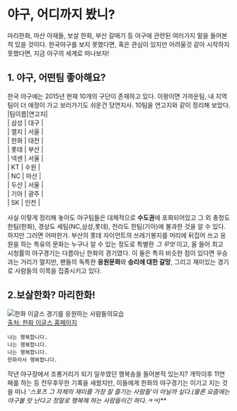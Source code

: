 # 야구, 어디까지 봤니?

마리한화, 마산 아재들, 보살 한화, 부산 갈매기 등 야구에 관련된 여러가지 말을 들어본 적 있을 것이다.
한국야구를 보지 못했다면, 혹은 관심이 있지만 어려울것 같아 시작하지 못했다면, 지금 야구의 세계로 떠나보자!

## 1. 야구, 어떤팀 좋아해요?
한국 야구에는 2015년 현재 10개의 구단이 존재하고 있다.
이왕이면 가까운팀, 내 지역팀이 더 애정이 가고 보러가기도 쉬운건 당연지사.
10팀을 연고지와 같이 정리해 보았다.  
|팀이름|연고지|  
| 삼성 | 대구 |  
| 엘지 | 서울 |  
| 한화 | 대전 |  
| 롯데 | 부산 |  
| 넥센 | 서울 |  
|  KT  | 수원 |  
|  NC  | 마산 |  
| 두산 | 서울 |  
| 기아 | 광주 |  
|  SK  | 인천 | 


사실 이렇게 정리해 놓아도 야구팀들은 대체적으로 **수도권**에 포화되어있고 그 외 충청도 한팀(한화), 경상도 세팀(NC,삼성,롯데), 전라도 한팀(기아)에 불과한 것을 알 수 있다.  
하지만 그러면 어떠한가. 부산의 롯데 자이언트의 쓰레기봉지를 머리에 뒤집어 쓰고 응원을 하는 특유의 문화는 누구나 알 수 있는 정도로 특별한 *그 무엇* 이고, 올 들어 최고 시청률의 야구경기는 다름아닌 한화의 경기였다. 이 둘은 특히 비슷한 점이 있다면 우승과는 거리가 멀지만, 팬들의 독특한 **응원문화**와 **승리에 대한 갈망**, 그리고 재미있는 경기로 사람들의 이목을 집중시키고 있다.    
  
    
      

## 2.보살한화? 마리한화!  
  
    
    
![한화 이글스 경기를 응원하는 사람들의모습](http://dn.joongdo.co.kr/images/article/2013/05/17/201305170053_01.jpg)   
[출처: 한화 이글스 홈페이지](http://www.hanwhaeagles.co.kr/html/main/main.asp)
>
    나는 행복합니다.  
    나는 행복합니다.  
    나는 행복합니다.   
    한화라서 행복합니다.   
    
작년 야구장에서 조롱거리가 되기 일쑤였던 행복송을 들어본적 있는지?
개막이후 11연패를 하는 등 전무후무한 기록을 새웠지만, 이들에게 한화의 야구경기는 이기고 지는 것을 떠나
*'스포츠 그 자체의 재미를 가장 잘 즐기는 사람들'*이 아닐까 싶다.***(물론 요즘에는 야구볼 맛 난다고 정말로 행복해 하는 사람들이긴 하다.ㅋㅋ)***
